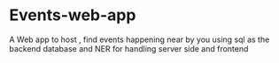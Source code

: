 # Events-web-app
A Web app to host , find events happening near by you using sql as the backend database and NER for handling server side and frontend
